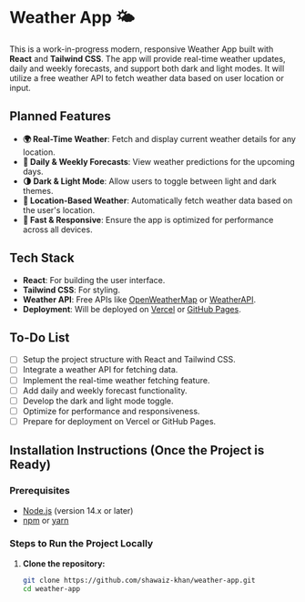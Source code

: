 # **Weather App 🌤️**

This is a work-in-progress modern, responsive Weather App built with **React** and **Tailwind CSS**. The app will provide real-time weather updates, daily and weekly forecasts, and support both dark and light modes. It will utilize a free weather API to fetch weather data based on user location or input.

## **Planned Features**

- **🌍 Real-Time Weather**: Fetch and display current weather details for any location.
- **📅 Daily & Weekly Forecasts**: View weather predictions for the upcoming days.
- **🌗 Dark & Light Mode**: Allow users to toggle between light and dark themes.
- **📍 Location-Based Weather**: Automatically fetch weather data based on the user's location.
- **🚀 Fast & Responsive**: Ensure the app is optimized for performance across all devices.

## **Tech Stack**

- **React**: For building the user interface.
- **Tailwind CSS**: For styling.
- **Weather API**: Free APIs like [OpenWeatherMap](https://openweathermap.org/) or [WeatherAPI](https://www.weatherapi.com/).
- **Deployment**: Will be deployed on [Vercel](https://vercel.com/) or [GitHub Pages](https://pages.github.com/).

## **To-Do List**

- [ ] Setup the project structure with React and Tailwind CSS.
- [ ] Integrate a weather API for fetching data.
- [ ] Implement the real-time weather fetching feature.
- [ ] Add daily and weekly forecast functionality.
- [ ] Develop the dark and light mode toggle.
- [ ] Optimize for performance and responsiveness.
- [ ] Prepare for deployment on Vercel or GitHub Pages.

## **Installation Instructions (Once the Project is Ready)**

### **Prerequisites**

- [Node.js](https://nodejs.org/) (version 14.x or later)
- [npm](https://www.npmjs.com/) or [yarn](https://yarnpkg.com/)

### **Steps to Run the Project Locally**

1. **Clone the repository:**

   ```bash
   git clone https://github.com/shawaiz-khan/weather-app.git
   cd weather-app
   ```
